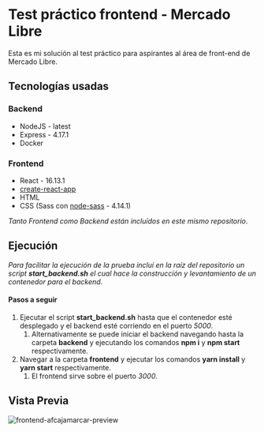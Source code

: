 # Test práctico frontend - Mercado Libre
Esta es mi solución al test práctico para aspirantes al área de front-end de Mercado Libre.

## Tecnologías usadas ##
### Backend ###
* NodeJS - latest
* Express - 4.17.1
* Docker
### Frontend ###
* React - 16.13.1
* [create-react-app](https://github.com/facebook/create-react-app)
* HTML
* CSS (Sass con [node-sass](https://www.npmjs.com/package/node-sass) - 4.14.1)

_Tanto Frontend como Backend están incluídos en este mismo repositorio_.
## Ejecución ##
_Para facilitar la ejecución de la prueba incluí en la raíz del repositorio un script **start_backend.sh** el cual hace la construcción y levantamiento de un contenedor para el backend_.
#### Pasos a seguir ####
1. Ejecutar el script **start_backend.sh** hasta que el contenedor esté desplegado y el backend esté corriendo en el puerto _5000_.
    1. Alternativamente se puede iniciar el backend navegando hasta la carpeta **backend** y ejecutando los comandos **npm i** y **npm start** respectivamente.
2. Navegar a la carpeta **frontend** y ejecutar los comandos **yarn install** y **yarn start** respectivamente.
    1. El frontend sirve sobre el puerto _3000_.

## Vista Previa ##
![frontend-afcajamarcar-preview](https://i.ibb.co/rcvCzgY/Screenshot-20200910-073654.png)
